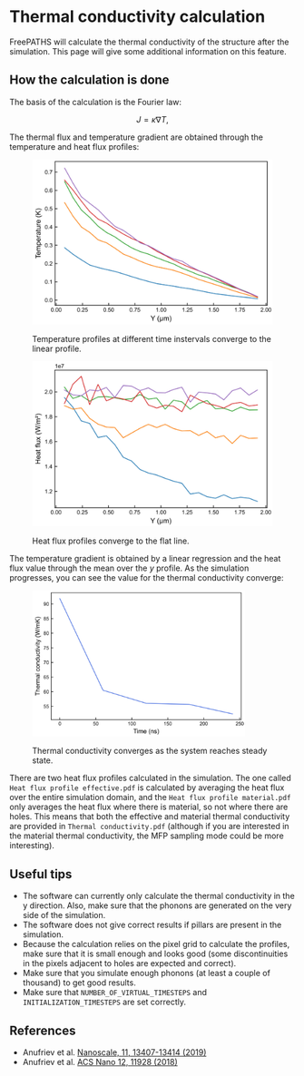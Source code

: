 # Thermal conductivity calculation

FreePATHS will calculate the thermal conductivity of the structure after the simulation. This page will give some additional information on this feature.

## How the calculation is done

The basis of the calculation is the Fourier law:

$$
J = \kappa \nabla T,
$$

The thermal flux and temperature gradient are obtained through the temperature and heat flux profiles:

<div>

<figure><img src="../.gitbook/assets/thermal profile.jpg" alt=""><figcaption><p>Temperature profiles at different time instervals converge to the linear profile.</p></figcaption></figure>

 

<figure><img src="../.gitbook/assets/heat flux (2).jpg" alt=""><figcaption><p>Heat flux profiles converge to the flat line.</p></figcaption></figure>

</div>

The temperature gradient is obtained by a linear regression and the heat flux value through the mean over the _y_ profile. As the simulation progresses, you can see the value for the thermal conductivity converge:

<figure><img src="../.gitbook/assets/thermal conductivity profile.jpg" alt="" width="375"><figcaption><p>Thermal conductivity converges as the system reaches steady state.</p></figcaption></figure>

There are two heat flux profiles calculated in the simulation. The one called `Heat flux profile effective.pdf` is calculated by averaging the heat flux over the entire simulation domain, and the `Heat flux profile material.pdf` only averages the heat flux where there is material, so not where there are holes. This means that both the effective and material thermal conductivity are provided in `Thermal conductivity.pdf` (although if you are interested in the material thermal conductivity, the MFP sampling mode could be more interesting).

## Useful tips

* The software can currently only calculate the thermal conductivity in the y direction. Also, make sure that the phonons are generated on the very side of the simulation.
* The software does not give correct results if pillars are present in the simulation.
* Because the calculation relies on the pixel grid to calculate the profiles, make sure that it is small enough and looks good (some discontinuities in the pixels adjacent to holes are expected and correct).
* Make sure that you simulate enough phonons (at least a couple of thousand) to get good results.
* Make sure that `NUMBER_OF_VIRTUAL_TIMESTEPS` and `INITIALIZATION_TIMESTEPS` are set correctly.

## References

* Anufriev et al. [Nanoscale, 11, 13407-13414 (2019)](https://pubs.rsc.org/en/content/articlehtml/2019/nr/c9nr03863a)
* Anufriev et al. [ACS Nano 12, 11928 (2018)](https://pubs.acs.org/doi/abs/10.1021/acsnano.8b07597)
